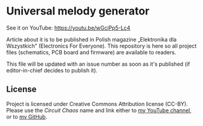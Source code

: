 # Universal melody generator

See it on YouTube: https://youtu.be/wGciPp5-Lc4

Article about it is to be published in Polish magazine „Elektronika dla Wszystkich” (Electronics For Everyone). This repository is here so all project files (schematics, PCB board and firmware) are available to readers.

This file will be updated with an issue number as soon as it's published (if editor-in-chief decides to publish it).

## License

Project is licensed under Creative Commons Attribution license (CC-BY). Please use the *Circuit Chaos* name and link either to [my YouTube channel](https://www.youtube.com/channel/UCfe983pckjOtoFBIJ6UMIGg), or to [my GitHub](https://github.com/CircuitChaos).
